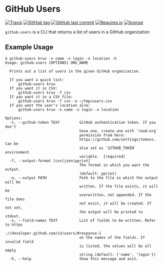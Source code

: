 # GitHub Users

[![Travis](https://img.shields.io/travis/hanpeter/github-users.svg?logo=travis)](https://travis-ci.org/hanpeter/github-users)
[![GitHub tag](https://img.shields.io/github/tag/hanpeter/github-users.svg?logo=github)](https://github.com/hanpeter/github-users/tags)
[![GitHub last commit](https://img.shields.io/github/last-commit/hanpeter/github-users.svg?logo=github)](https://github.com/hanpeter/github-users/commits)
[![Requires.io](https://img.shields.io/requires/github/hanpeter/github-users.svg)](https://requires.io/github/hanpeter/github-users/requirements)
[![license](https://img.shields.io/github/license/hanpeter/github-users.svg)](LICENSE)

`github-users` is a CLI that returns a list of users in a GitHub organization

## Example Usage
```
$ github-users krux -n name -n login -n location -h
Usage: github-users [OPTIONS] ORG_NAME

  Prints out a list of users in the given GitHub organization.

  If you want a quick list:
      github-users krux
  If you want it in CSV:
      github-users krux -f csv
  If you want it in a CSV file:
      github-users krux -f csv -o ~/tmp/users.csv
  If you want the user's location also:
      github-users krux -n name -n login -n location

Options:
  -t, --github-token TEXT         GitHub authentication token. If you don't
                                  have one, create one with `read:org`
                                  permission from here:
                                  https://github.com/settings/tokens. Can be
                                  also set as `GITHUB_TOKEN` environment
                                  variable.  [required]
  -f, --output-format [csv|json|pprint]
                                  The format in which you want the output.
                                  (default: pprint)
  -o, --output PATH               Path to the file in which the output will be
                                  written. If the file exists, it will be
                                  overwritten, not appended. If the file does
                                  not exist, it will be created. If not set,
                                  the output will be printed to stdout.
  -n, --field-names TEXT          List of fields to be written. Refer to https
                                  ://developer.github.com/v3/users/#response-1
                                  on the names of the fields. If invalid field
                                  is listed, the values will be all empty
                                  string.(default: ['name', 'login'])
  -h, --help                      Show this message and exit.
```
